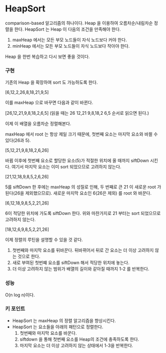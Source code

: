 # HeapSort

comparison-based 알고리즘의 하나이다. Heap 을 이용하여 오름차순/내림차순 정렬을 한다. HeapSort 는 Heap 이 다음의 조건을 만족해야 한다.

1. maxHeap 에서는 모든 부모 노드들이 자식 노드보다 커야 한다.
2. minHeap 에서는 모든 부모 노드들이 자식 노드보다 작아야 한다.

Heap 을 한번 복습하고 다시 보면 좋을 것이다.

### 구현

기존의 Heap 을 확장하여 sort 도 가능하도록 한다.

[6,12,2,26,8,18,21,9,5]

이를 maxHeap 으로 바꾸면 다음과 같이 바뀐다.

[26,12,21,9,8,18,2,6,5] (읽을 때는 26 12,21 9,8,18,2 6,5 순서로 읽으면 된다.)

이제 이 배열을 오름차순 정렬해본다.

maxHeap 에서 root 는 항상 제일 크기 때문에, 첫번째 요소는 마지막 요소와 바뀔 수 있다(26과 5).

[5,12,21,9,8,18,2,6,26]

바뀜 이후에 첫번째 요소로 할당한 요소(5)가 적절한 위치에 올 때까지 siftDown 시킨다. 여기서 마지막 요소는 이미 sort 되었으므로 고려하지 않는다.

[21,12,18,9,8,5,2,6,26]

5를 siftDown 한 후에는 maxHeap 의 성질로 인해, 두 번째로 큰 21 이 새로운 root 가 된다(26을 제외했으므로). 새로운 마지막 요소인 6(26은 제외) 를 root 와 바꾼다.

[6,12,18,9,8,5,2,21,26]

6이 적당한 위치에 가도록 siftDown 한다. 위와 마찬가지로 21 부터는 sort 되었으므로 고려하지 않는다.

[18,12,6,9,8,5,2,21,26]

이제 정렬의 루틴을 설명할 수 있을 것 같다.

1. 첫번째와 마지막 요소를 뒤바꾼다. 뒤바뀌어서 뒤로 간 요소는 더 이상 고려하지 않는 것으로 한다.
2. 새로 부여된 첫번쨰 요소를 siftDown 해서 적당한 위치에 놓는다.
3. 더 이상 고려하지 않는 범위가 배열의 길이와 같아질 때까지 1-2 를 반복한다.

### 성능

O(n log n)이다.

### 키 포인트

* HeapSort 는 maxHeap 의 정렬 알고리즘을 향상시킨다.
* HeapSort 는 요소들을 아래의 패턴으로 정렬한다.
    1. 첫번째와 마지막 요소를 바꾼다.
    2. siftdown 을 통해 첫번째 요소를 Heap의 조건에 충족하도록 한다.
    3. 마지막 요소는 더 이상 고려하지 않는 상태에서 1-3을 반복한다.
